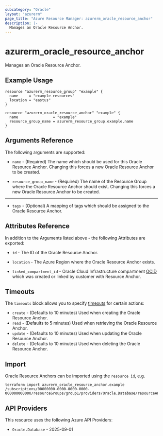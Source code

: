 ```yaml
---
subcategory: "Oracle"
layout: "azurerm"
page_title: "Azure Resource Manager: azurerm_oracle_resource_anchor"
description: |-
  Manages an Oracle Resource Anchor.
---
```


# azurerm_oracle_resource_anchor

Manages an Oracle Resource Anchor.

## Example Usage

```hcl
resource "azurerm_resource_group" "example" {
  name     = "example-resources"
  location = "eastus"
}

resource "azurerm_oracle_resource_anchor" "example" {
  name                = "example"
  resource_group_name = azurerm_resource_group.example.name
}
```

## Arguments Reference

The following arguments are supported:

* `name` - (Required) The name which should be used for this Oracle Resource Anchor. Changing this forces a new Oracle Resource Anchor to be created.

* `resource_group_name` - (Required) The name of the Resource Group where the Oracle Resource Anchor should exist. Changing this forces a new Oracle Resource Anchor to be created.

---

* `tags` - (Optional) A mapping of tags which should be assigned to the Oracle Resource Anchor.

## Attributes Reference

In addition to the Arguments listed above - the following Attributes are exported: 

* `id` - The ID of the Oracle Resource Anchor.

* `location` - The Azure Region where the Oracle Resource Anchor  exists. 

* `linked_compartment_id` - Oracle Cloud Infrastructure compartment [OCID](https://docs.oracle.com/en-us/iaas/Content/General/Concepts/identifiers.htm) which was created or linked by customer with Resource Anchor.

## Timeouts

The `timeouts` block allows you to specify [timeouts](https://developer.hashicorp.com/terraform/language/resources/configure#define-operation-timeouts) for certain actions:

* `create` - (Defaults to 10 minutes) Used when creating the Oracle Resource Anchor.
* `read` - (Defaults to 5 minutes) Used when retrieving the Oracle Resource Anchor.
* `update` - (Defaults to 10 minutes) Used when updating the Oracle Resource Anchor.
* `delete` - (Defaults to 10 minutes) Used when deleting the Oracle Resource Anchor.

## Import

Oracle Resource Anchors can be imported using the `resource id`, e.g.

```shell
terraform import azurerm_oracle_resource_anchor.example /subscriptions/00000000-0000-0000-0000-000000000000/resourceGroups/group1/providers/Oracle.Database/resourceAnchors/example
```

## API Providers
<!-- This section is generated, changes will be overwritten -->
This resource uses the following Azure API Providers:

* `Oracle.Database` - 2025-09-01
